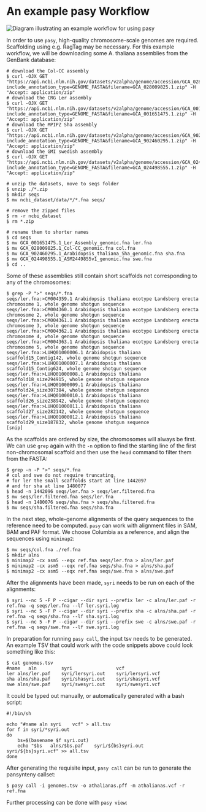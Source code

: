 # An example pasy Workflow
![Diagram illustrating an example workflow for using pasy](https://github.com/schneebergerlab/pasy/blob/leon/workflow.svg)

In order to use `pasy`, high-quality chromosome-scale genomes are required.
Scaffolding using e.g. RagTag may be necessary.
For this example workflow, we will be downloading some A. thaliana assemblies from the GenBank database:

```
# download the Col-CC assembly
$ curl -OJX GET "https://api.ncbi.nlm.nih.gov/datasets/v2alpha/genome/accession/GCA_028009825.1/download?include_annotation_type=GENOME_FASTA&filename=GCA_028009825.1.zip" -H "Accept: application/zip"
# download the CRG Ler assembly
$ curl -OJX GET "https://api.ncbi.nlm.nih.gov/datasets/v2alpha/genome/accession/GCA_001651475.1/download?include_annotation_type=GENOME_FASTA&filename=GCA_001651475.1.zip" -H "Accept: application/zip"
# download the MPIPZ Sha assembly
$ curl -OJX GET "https://api.ncbi.nlm.nih.gov/datasets/v2alpha/genome/accession/GCA_902460295.1/download?include_annotation_type=GENOME_FASTA&filename=GCA_902460295.1.zip" -H "Accept: application/zip"
# download the GMI swedish assembly
$ curl -OJX GET "https://api.ncbi.nlm.nih.gov/datasets/v2alpha/genome/accession/GCA_024498555.1/download?include_annotation_type=GENOME_FASTA&filename=GCA_024498555.1.zip" -H "Accept: application/zip"

# unzip the datasets, move to seqs folder
$ unzip ./*.zip
$ mkdir seqs
$ mv ncbi_dataset/data/*/*.fna seqs/

# remove the zipped files
$ rm -r ncbi_dataset
$ rm *.zip

# rename them to shorter names
$ cd seqs
$ mv GCA_001651475.1_Ler_Assembly_genomic.fna ler.fna
$ mv GCA_028009825.1_Col-CC_genomic.fna col.fna
$ mv GCA_902460295.1_Arabidopsis_thaliana_Sha_genomic.fna sha.fna
$ mv GCA_024498555.1_ASM2449855v1_genomic.fna swe.fna
$ cd ..
```

Some of these assemblies still contain short scaffolds not corresponding to any of the chromosomes:

```
$ grep -P ">" seqs/*.fna
seqs/ler.fna:>CM004359.1 Arabidopsis thaliana ecotype Landsberg erecta chromosome 1, whole genome shotgun sequence
seqs/ler.fna:>CM004360.1 Arabidopsis thaliana ecotype Landsberg erecta chromosome 2, whole genome shotgun sequence
seqs/ler.fna:>CM004361.1 Arabidopsis thaliana ecotype Landsberg erecta chromosome 3, whole genome shotgun sequence
seqs/ler.fna:>CM004362.1 Arabidopsis thaliana ecotype Landsberg erecta chromosome 4, whole genome shotgun sequence
seqs/ler.fna:>CM004363.1 Arabidopsis thaliana ecotype Landsberg erecta chromosome 5, whole genome shotgun sequence
seqs/ler.fna:>LUHQ01000006.1 Arabidopsis thaliana scaffold15_Contig142, whole genome shotgun sequence
seqs/ler.fna:>LUHQ01000007.1 Arabidopsis thaliana scaffold15_Contig624, whole genome shotgun sequence
seqs/ler.fna:>LUHQ01000008.1 Arabidopsis thaliana scaffold18_size294915, whole genome shotgun sequence
seqs/ler.fna:>LUHQ01000009.1 Arabidopsis thaliana scaffold24_size307384, whole genome shotgun sequence
seqs/ler.fna:>LUHQ01000010.1 Arabidopsis thaliana scaffold26_size238942, whole genome shotgun sequence
seqs/ler.fna:>LUHQ01000011.1 Arabidopsis thaliana scaffold27_size282142, whole genome shotgun sequence
seqs/ler.fna:>LUHQ01000012.1 Arabidopsis thaliana scaffold29_size187832, whole genome shotgun sequence
[snip]
```

As the scaffolds are ordered by size, the chromosomes will always be first.
We can use `grep` again with the `-n` option to find the starting line of the first non-chromosomal scaffold and then use the `head` command to filter them from the FASTA:

```
$ grep -n -P ">" seqs/*.fna
# col and swe do not require truncating,
# for ler the small scaffolds start at line 1442097
# and for sha at line 1480077
$ head -n 1442096 seqs/ler.fna > seqs/ler.filtered.fna
$ mv seqs/ler.filtered.fna seqs/ler.fna
$ head -n 1480076 seqs/sha.fna > seqs/sha.filtered.fna
$ mv seqs/sha.filtered.fna seqs/sha.fna
```


In the next step, whole-genome alignments of the query sequences to the reference need to be computed.
`pasy` can work with alignment files in SAM, BAM and PAF format.
We choose Columbia as a reference, and align the sequences using `minimap2`:

```
$ mv seqs/col.fna ./ref.fna
$ mkdir alns
$ minimap2 -cx asm5 --eqx ref.fna seqs/ler.fna > alns/ler.paf
$ minimap2 -cx asm5 --eqx ref.fna seqs/sha.fna > alns/sha.paf
$ minimap2 -cx asm5 --eqx ref.fna seqs/swe.fna > alns/swe.paf
```

After the alignments have been made, `syri` needs to be run on each of the alignments:

```
$ syri --nc 5 -F P --cigar --dir syri --prefix ler -c alns/ler.paf -r ref.fna -q seqs/ler.fna --lf ler.syri.log
$ syri --nc 5 -F P --cigar --dir syri --prefix sha -c alns/sha.paf -r ref.fna -q seqs/sha.fna --lf sha.syri.log
$ syri --nc 5 -F P --cigar --dir syri --prefix swe -c alns/swe.paf -r ref.fna -q seqs/swe.fna --lf swe.syri.log
```

In preparation for running `pasy call`, the input tsv needs to be generated.
An example TSV that could work with the code snippets above could look something like this:

```
$ cat genomes.tsv
#name	aln	        syri                vcf
ler	alns/ler.paf	syri/lersyri.out    syri/lersyri.vcf
sha	alns/sha.paf	syri/shasyri.out    syri/shasyri.vcf
swe	alns/swe.paf	syri/swesyri.out    syri/swesyri.vcf
``` 

It could be typed out manually, or automatically generated with a bash script:

```
#!/bin/sh

echo "#name aln syri    vcf" > all.tsv
for f in syri/*syri.out
do
	bs=$(basename $f syri.out)
	echo "$bs	alns/$bs.paf	syri/${bs}syri.out  syri/${bs}syri.vcf" >> all.tsv
done
```

After generating the requisite input, `pasy call` can be run to generate the pansynteny callset:

```
$ pasy call -i genomes.tsv -o athalianas.pff -m athalianas.vcf -r ref.fna
```

Further processing can be done with `pasy view`:


